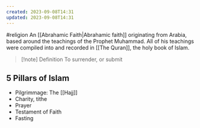```yaml
---
created: 2023-09-08T14:31
updated: 2023-09-08T14:31
---
```

#religion
An [[Abrahamic Faith|Abrahamic faith]] originating from Arabia, based around the teachings of the Prophet Muhammad. All of his teachings were compiled into and recorded in [[The Quran]], the holy book of Islam.

>[!note] Definition
>To surrender, or submit

## 5 Pillars of Islam
- Pilgrimmage: The [[Hajj]]
- Charity, tithe
- Prayer
- Testament of Faith
- Fasting